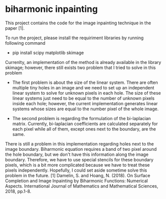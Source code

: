 # biharmonic inpainting

This project contains the code for the image inpainting technique in the paper [1].

To run the project, please install the requiriment libraries by running following command
- pip install scipy matplotlib skimage

Currenlty, an implementation of the method is already available in the library skimage; however, there still exists two problem that I tried to solve in this problem
- The first problem is about the size of the linear system. There are often multiple tiny holes in an image and we need to set up an independent linear system to solve for unknown pixels in each hole. The size of these linear systems just need to be equal to the number of unknown pixels inside each hole; however, the current implementation generates linear systems whose sizes are equal to the number pixel of the whole image. 

- The second problem is regarding the formulation of the bi-laplacian matrix. Currently, bi-laplacian coefficients are calculated separately for each pixel while all of them, except ones next to the boundary, are the same.  

There is still a problem in this implementation regarding holes next to the image boundary. Biharmonic equation requires a band of two pixel around the hole boundary, but we don't have this information along the image boundary. Therefore, we have to use special stencils for these boundary pixels, which is a bit more complicated because we have to treat these pixels independently. Hopefully, I could set aside sometime solve this problem in the future.
[1] Damelin, S. and Hoang, N. (2018). On Surface Completion and Image Inpainting by Biharmonic Functions: Numerical Aspects. International Journal of Mathematics and Mathematical Sciences, 2018, pp.1-8.